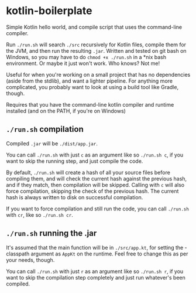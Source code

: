 # kotlin-boilerplate
Simple Kotlin hello world, and compile script that uses the command-line compiler.

Run `./run.sh` will search `./src` recursively for Kotlin files, compile them for the JVM, and then run the resulting `.jar`. Written and tested on git bash on Windows, so you may have to do `chmod +x ./run.sh` in a *nix bash environment. Or maybe it just won't work. Who knows? Not me!

Useful for when you're working on a small project that has no dependencies (aside from the stdlib), and want a lighter pipeline. For anything more complicated, you probably want to look at using a build tool like Gradle, though.

Requires that you have the command-line kotlin compiler and runtime installed (and on the PATH, if you're on Windows)


## `./run.sh` compilation
Compiled `.jar` will be `./dist/app.jar`.

You can call `./run.sh` with just `c` as an argument like so `./run.sh c`, if you want to skip the running step, and just compile the code.

By default, `./run.sh` will create a hash of all your source files before compiling them, and will check the current hash against the previous hash, and if they match, then compilation will be skipped. Calling with `c` will also force compilation, skipping the check of the previous hash. The current hash is always written to disk on successful compilation.

If you want to force compilation and still run the code, you can call `./run.sh` with `cr`, like so `./run.sh cr`.

## `./run.sh` running the .jar
It's assumed that the main function will be in `./src/app.kt`, for setting the -classpath argument as `AppKt` on the runtime. Feel free to change this as per your needs, though.

You can call `./run.sh` with just `r` as an argument like so `./run.sh r`, if you want to skip the compilation step completely and just run whatever's been compiled.
